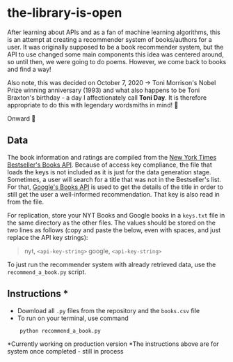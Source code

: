 # the-library-is-open

After learning about APIs and as a fan of machine learning algorithms, this is an attempt at creating a recommender system of books/authors for a user. It was originally supposed to be a book recommender system, but the API to use changed some main components this idea was centered around, so until then, we were going to do poems. However, we come back to books and find a way!

Also note, this was decided on October 7, 2020 -> Toni Morrison's Nobel Prize winning anniversary (1993) and what also happens to be Toni Braxton's birthday - a day I affectionately call **Toni Day**. It is therefore appropriate to do this with legendary wordsmiths in mind! :blue_heart:

Onward :muscle:

## Data

The book information and ratings are compiled from the [New York Times Bestseller's Books API](https://developer.nytimes.com/docs/books-product/1/overview). Because of access key compliance, the file that loads the keys is not included as it is just for the data generation stage. Sometimes, a user will search for a title that was not in the Bestseller's list. For that, [Google's Books API](https://developers.google.com/books) is used to get the details of the title in order to still get the user a well-informed recommendation. That key is also read in from the file.

For replication, store your NYT Books and Google books in a `keys.txt` file in the same directory as the other files. The values should be stored on the two lines as follows (copy and paste the below, even with spaces, and just replace the API key strings):
> nyt, `<api-key-string>`
> google, `<api-key-string>`

To just run the recommender system with already retrieved data, use the `recommend_a_book.py` script.

## Instructions *

- Download all `.py` files from the repository and the `books.csv` file
- To run on your terminal, use command

```cmd
    python recommend_a_book.py
```

*Currently working on production version
*The instructions above are for system once completed - still in process
